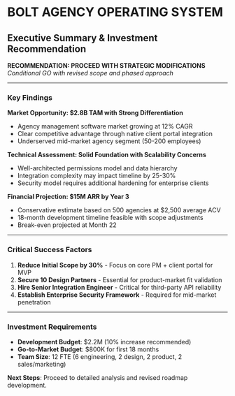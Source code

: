 # BOLT AGENCY OPERATING SYSTEM
## Executive Summary & Investment Recommendation

**RECOMMENDATION: PROCEED WITH STRATEGIC MODIFICATIONS**
*Conditional GO with revised scope and phased approach*

---

### Key Findings

**Market Opportunity: $2.8B TAM with Strong Differentiation**
- Agency management software market growing at 12% CAGR
- Clear competitive advantage through native client portal integration
- Underserved mid-market agency segment (50-200 employees)

**Technical Assessment: Solid Foundation with Scalability Concerns**
- Well-architected permissions model and data hierarchy
- Integration complexity may impact timeline by 25-30%
- Security model requires additional hardening for enterprise clients

**Financial Projection: $15M ARR by Year 3**
- Conservative estimate based on 500 agencies at $2,500 average ACV
- 18-month development timeline feasible with scope adjustments
- Break-even projected at Month 22

---

### Critical Success Factors

1. **Reduce Initial Scope by 30%** - Focus on core PM + client portal for MVP
2. **Secure 10 Design Partners** - Essential for product-market fit validation
3. **Hire Senior Integration Engineer** - Critical for third-party API reliability
4. **Establish Enterprise Security Framework** - Required for mid-market penetration

---

### Investment Requirements

- **Development Budget**: $2.2M (10% increase recommended)
- **Go-to-Market Budget**: $800K for first 18 months
- **Team Size**: 12 FTE (6 engineering, 2 design, 2 product, 2 sales/marketing)

**Next Steps**: Proceed to detailed analysis and revised roadmap development.